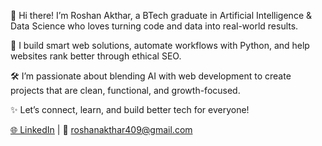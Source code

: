 👋 Hi there! I’m Roshan Akthar, a BTech graduate in Artificial Intelligence & Data Science who loves turning code and data into real-world results.

🚀 I build smart web solutions, automate workflows with Python, and help websites rank better through ethical SEO.

🛠️ I’m passionate about blending AI with web development to create projects that are clean, functional, and growth-focused.

✨ Let’s connect, learn, and build better tech for everyone!

<a href = "www.linkedin.com/in/roshan-akthar-724574219">🌐 LinkedIn</a> | 📧 roshanakthar409@gmail.com
